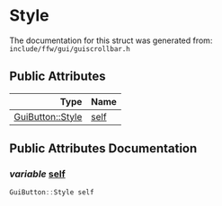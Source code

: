Style
===================================


The documentation for this struct was generated from: `include/ffw/gui/guiscrollbar.h`



## Public Attributes

| Type | Name |
| -------: | :------- |
|  [GuiButton::Style](ffw_GuiButton_Style.html) | [self](#0315ab01) |


## Public Attributes Documentation

### _variable_ <a id="0315ab01" href="#0315ab01">self</a>

```cpp
GuiButton::Style self
```






